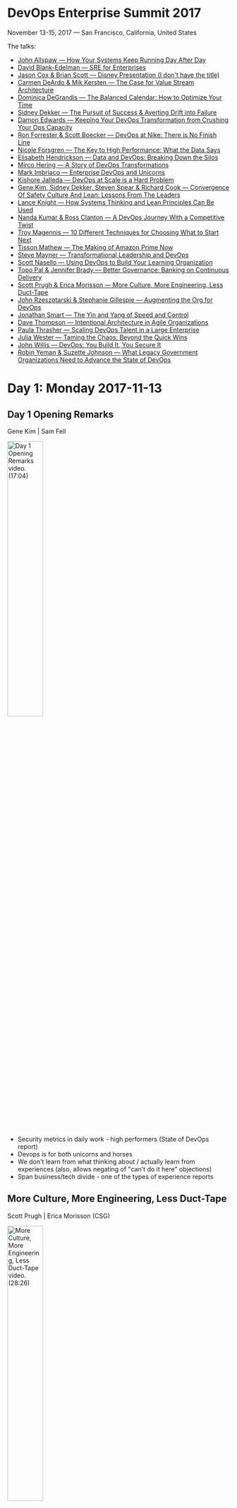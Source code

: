 # DevOps Enterprise Summit 2017

November 13-15, 2017 — San Francisco, California, United States

The talks:

* [John Allspaw — How Your Systems Keep Running Day After Day](#allspaw)
* [David Blank-Edelman — SRE for Enterprises](#blank-edelman)
* [Jason Cox & Brian Scott — Disney Presentation (I don't have the title)](#cox-scott)
* [Carmen DeArdo & Mik Kersten — The Case for Value Stream Architecture](#deardo-kersten)
* [Dominica DeGrandis — The Balanced Calendar: How to Optimize Your Time](#degrandis)
* [Sidney Dekker — The Pursuit of Success & Averting Drift into Failure](#dekker)
* [Damon Edwards — Keeping Your DevOps Transformation from Crushing Your Ops Capacity](#edwards)
* [Ron Forrester & Scott Boecker — DevOps at Nike: There is No Finish Line](#forrester-boecker)
* [Nicole Forsgren — The Key to High Performance: What the Data Says](#forsgren)
* [Elisabeth Hendrickson — Data and DevOps: Breaking Down the Silos](#hendrickson)
* [Mirco Hering — A Story of DevOps Transformations](#hering)
* [Mark Imbriaco — Enterprise DevOps and Unicorns](#imbriaco)
* [Kishore Jalleda — DevOps at Scale is a Hard Problem](#jalleda)
* [Gene Kim, Sidney Dekker, Steven Spear & Richard Cook — Convergence Of Safety Culture And Lean: Lessons From The Leaders](#kim-dekker-spear-cook)
* [Lance Knight — How Systems Thinking and Lean Principles Can Be Used](#knight)
* [Nanda Kumar & Ross Clanton — A DevOps Journey With a Competitive Twist](#kumar-clanton)
* [Troy Magennis — 10 Different Techniques for Choosing What to Start Next](#magennis)
* [Tisson Mathew — The Making of Amazon Prime Now](#mathew)
* [Steve Mayner — Transformational Leadership and DevOps](#mayner)
* [Scott Nasello — Using DevOps to Build Your Learning Organization](#nasello)
* [Topo Pal & Jennifer Brady — Better Governance: Banking on Continuous Delivery](#pal-brady)
* [Scott Prugh & Erica Morisson — More Culture, More Engineering, Less Duct-Tape](#prugh-morisson)
* [John Rzeszotarski & Stephanie Gillespie — Augmenting the Org for DevOps](#rzeszotarski-gillespie)
* [Jonathan Smart — The Yin and Yang of Speed and Control](#smart)
* [Dave Thompson — Intentional Architecture in Agile Organizations](#thompson)
* [Paula Thrasher — Scaling DevOps Talent in a Large Enterprise](#thrasher)
* [Julia Wester — Taming the Chaos: Beyond the Quick Wins](#wester)
* [John Willis — DevOps: You Build It, You Secure It](#willis)
* [Robin Yeman & Suzette Johnson — What Legacy Government Organizations Need to Advance the State of DevOps](#yeman-johnson)


# Day 1: Monday 2017-11-13

## <a name="kim-fell"></a> Day 1 Opening Remarks

Gene Kim | Sam Fell

<a href="http://www.youtube.com/watch?feature=player_embedded&v=Lb6fLm_QHQg" target="_blank">
<img
  src="http://img.youtube.com/vi/Lb6fLm_QHQg/0.jpg"
  alt="Day 1 Opening Remarks video. (17:04)"
  width="40%"
/>
</a>

* Security metrics in daily work - high performers (State of DevOps report)
* Devops is for both unicorns and horses
* We don't learn from what thinking about / actually learn from experiences (also, allows negating of "can't do it here" objections)
* Span business/tech divide - one of the types of experience reports

## <a name="prugh-morisson"></a> More Culture, More Engineering, Less Duct-Tape

Scott Prugh | Erica Morisson (CSG)

<a href="http://www.youtube.com/watch?feature=player_embedded&v=rCKONS4FTX4" target="_blank">
<img
  src="http://img.youtube.com/vi/rCKONS4FTX4/0.jpg"
  alt="More Culture, More Engineering, Less Duct-Tape video. (28:26)"
  width="40%"
/>
</a>

* Build/run teams (collapsed dev + ops teams) - working on eliminating bimodal identity
* Mode 1: Servers are destroyed in the parking lot with a sledgehammer
* Mode 2: Servers apps run safely with speed + quality
* 60% reduction in incidents by changing to build/run teams (got rid of silos - made issues visible in devs experience!)
* CSG has an HR person here - because it is about the people!
* Service owner model
  * combine dev + ops backlogs!
  * Get the investment into fixing service issues - USE IT AS A FORCING FUNCTION!
  * Decentralized change model; make systems safer for change
  * Support - tiers are an issue, switch to Major Incident Swarm model
  * Moved from "blissfully unaware" to Post-Incident Review + After Action Summary
* Metric: how much sleep I get during these changes!
* Reorganized. What does DevOps mean to CSG? - Targetd DevOps culture focus.
* Looking to learn more about culture aspects.

## <a name="rzeszotarski-gillespie"></a> Augmenting the Org for DevOps

John Rzeszotarski | Stephanie Gillespie (Key Bank)

<a href="http://www.youtube.com/watch?feature=player_embedded&v=83JVMOB86Wc" target="_blank">
<img
  src="http://img.youtube.com/vi/83JVMOB86Wc/0.jpg"
  alt="Augmenting the Org for DevOps video. (26:01)"
  width="40%"
/>
</a>

* Key Bank is the 13th largest in the US.
* Dev team - speed to market
* Sec - compliance
* Ops - reliability
* Network hops - hundreds - dependencies
* Shift from 24 to 18 months to handle largest post-2008-meltdown bank acquisition. Moved from waterfall to devops to do this.
* Moved to Kubernetes for reliability; containergeddon.
* Netflix Histerix framework for circuit breakers.
* Test automation - because it is a bottleneck (constraint in TOC terms); 20 hours --> 12 mins.
* Login was worse + confusing - social media fallout about how Key Bank screwed up.
* 10 changes in 4 business days, no impact, all during the business day.
* Confidence gap. Animosity between sides.
  * innovative change <--> control & reliability
  * advancement <--> complacency
* windows: start using keyboard
* linux: start using mouse
* metaphor of IT as air traffic control
* Grow a new talent base, **not** traditional application development
* Should automate infrequent tasks to avoid errors.
* Growing new

## <a name="nasello"></a> Using DevOps to Build Your Learning Organization

Scott Nasello (Columbia Sportswear)

<a href="http://www.youtube.com/watch?feature=player_embedded&v=77-jns8fY-M" target="_blank">
<img
  src="http://img.youtube.com/vi/77-jns8fY-M/0.jpg"
  alt="Using DevOps to Build Your Learning Organization video. (31:17)"
  width="40%"
/>
</a>

* No exec sponsor, no driver, moving from commercial off the shelf software
* Role as IT professionals is changing
* Swap primaries and alternates (owners/experts) - idea, but they weren't ready
* Can't have follow the orders + leader w/o technical knowledge. BOOM!
* Mentioned _Turn The Ship Around!_ (Marquet)
* Be / Know / Do model. Leaders must be seen as _learning_ and _going outside their comfort zone_
* From no version control (send copy of script to myself via email) to target 250 artifacts; actually over 500.
* Consistently asked for "where's your artifact?"
* Attempt to automate. Discovers divergence in practice!
* "Rockstars/builders/janitors" (citing Alice Goldfuss' Velocity conf talk)
* Chatops - sufficiently important that they threw a birthday party for their chatbot!
* Engineers solving problems in real time with partners!
* Riff on Dojo - bring the learning to the people

## <a name="mayner"></a> Transformational Leadership and DevOps

Steve Mayner

<a href="http://www.youtube.com/watch?feature=player_embedded&v=RhF-bEElKME" target="_blank">
<img
  src="http://img.youtube.com/vi/RhF-bEElKME/0.jpg"
  alt="Transformational Leadership and DevOps video. (29:35)"
  width="40%"
/>
</a>

* Organizational change is hard and prone to failure
* Survey of existing literature (lit review) as part of doctoral work
* _Leading Change_, John P. Cotter
* Culture change: 19% success
* Ability to adapt and change is a core competency
* Confusion --> frustration --> anxiety --> fear --> resistance
* More peer reviewed research on Transformational Leadership than any other theory
* Cycle: Creativity --> Growth --> Authenticity --> Vision --> (back to beginning)
  * First two involve interaction with others
  * Latter two involve leader leading themselves
* Leader needs to create _environment_ to empower others (adaptive leadership)
* Correlates with _successful_ organizational change; more influence than any change methodology (leader behaviors)
* Behaviors are learnable
* Leadership and change case study
* Transformation leadership initiative
* "First time I felt like someone actually cared if I stayed here"
* Need repeatable / scalable model of what they did

## <a name="yeman-johnson"></a> What Legacy Government Organizations Need to Advance the State of DevOps

Robin Yeman (Lockheed Martin) | Suzette Johnson (Northrop Grumman)

<a href="http://www.youtube.com/watch?feature=player_embedded&v=bd-ZbRGMcZY" target="_blank">
<img
  src="http://img.youtube.com/vi/bd-ZbRGMcZY/0.jpg"
  alt="What Legacy Government Organizations Need to Advance the State of DevOps video. (31:25)"
  width="40%"
/>
</a>

* "Felt it was more risky to keep doing things the same way than to change"
* 10 agile teams entailed integration issues. Response: Start down CI path, teast early, test often.
* "The Make-It-Work team because that was their task"
* When you tackle part of the value stream, another part becomes the bottleneck
* Growth of agile in an org means need for infra to support it
* Center of excellence - auditable procedures
* Build guidance so people don't have to reinvent
* Training - starts with engineers, but also managers - and leadership!
* If only doing at grassroots level, don't always have the authority to make necessary changes
* Make it easier to adopt, most people will adopt
* Coaches help teams get up and running
* Training includes finance as well.
* CS curriculum today looks the same as it did 25 years ago
* Agile and (separate) DevOps community of practice - book clubs - everybody is learning as we go
* Employee happiness as metric. Questioned: "but why do we care?"
* Principles: Not just about software, but across the value stream.

## <a name="degrandis"></a> The Balanced Calendar: How to Optimize Your Time

Dominica DeGrandis

<a href="http://www.youtube.com/watch?feature=player_embedded&v=UcY542gBap0" target="_blank">
<img
  src="http://img.youtube.com/vi/UcY542gBap0/0.jpg"
  alt="The Balanced Calendar video. (31:24)"
  width="40%"
/>
</a>

* Too many meetings / interruptions lead to burnout
* 30-minute jam - problem is context switching, typical of managers.
* All day cram - no room for ataptation, typical of execs - need reschedule / cancelled
* Triple booked wham - rework costs
* "Knowledge work is perishable; the longer the time, the bigger the problem"
* Maker calendar - creative people - long blocks
* Manager calendar - decision makers - managers meet with managers during prime maker hours; include unstructured time!
* Combo calendar - people who do both - reschedule to free blocks for deliverables
* Interruption busters:
  * Pomodoro - short, high focus
  * Do not disturb hours - communicate and have _regular cadence_
  * Office hours
* How to get buy in. Measure competing metrics! How fast? productive? good? predicatble?
* "It's hard to manage unplanned work"
* "What's the probability of completing this work in X days?" - percentiles
* Set _ranges_ not _dates_
* _Death By Meeting_, Lencioni
* _250 Ways to Say No_

## <a name="knight"></a> How Systems Thinking and Lean Principles Can Be Used

Lance Knight (Go2Group)

<a href="http://www.youtube.com/watch?feature=player_embedded&v=s_YDcwU2wrQ" target="_blank">
<img
  src="http://img.youtube.com/vi/s_YDcwU2wrQ/0.jpg"
  alt="How Systems Thinking and Lean Principles Can Be Used video. (27:59)"
  width="40%"
/>
</a>

* Cover top points
* Relevance? To fix the system, you need to look at flow
* work intake ---> code in production
* Implemented tools, not succeeding
* Systems thinking:
  * set of elements, inputs through phased transition --> emergence of an output
  * _not_ as system if no relationships
  * It's about feedback loops
* Lean principles:
  * Identify value
  * Map the value stream
  * etc.
* Refs: _Lean Thinking_, _The Machine That Changed The World_
* Theory of constraints:
  * This is what to fix to improve velocity
  * DevOps is _WHOLE SYSTEM_
* Claim: Value stream ignores feedback loops, need systems thinking [ed: complements kaizen, which at least partially accounts for feedback?]
* Integration hub

## <a name="edwards"></a> Keeping Your DevOps Transformation from Crushing Your Ops Capacity

Damon Edwards

<a href="http://www.youtube.com/watch?feature=player_embedded&v=lC49wy5i2K0" target="_blank">
<img
  src="http://img.youtube.com/vi/lC49wy5i2K0/0.jpg"
  alt="Keeping Your DevOps Transformation from Crushing Your Ops Capacity video. (29:33)"
  width="40%"
/>
</a>

* What happens to ops with the crunch of change?
* Unplanned work - most toxic
* Ops - only place where planned + unplanned work come together
* "Dumpster diving looking for the right docs"
* Use lean thinking to look at post-deployment process
* Empower those closes to the issue
  * push left
  * escalation is counter to this
* Silo is a **WAY OF WORKING**, **NOT** just an org structure
* Look for ticket systems; they tend to have silos on either side!
* _Principles of Product Development Flow_: If you're going to measure one thing, measure cost of delay.
* Communication across cross-functional teams just re-silos
* Service design pattern: get rid of tickets as governing day-to-day work, use only for exceptions.
* Governance: Security and compliance stays within ops, move the rest left
* Support at the edge program: 47 mins reduced to 3.5, 50% reduction in escalations
* www.rundeck.com/oaas

## <a name="thrasher"></a> Scaling DevOps Talent in a Large Enterprise

Paula Thrasher

<a href="http://www.youtube.com/watch?feature=player_embedded&v=19ylAan2uTM" target="_blank">
<img
  src="http://img.youtube.com/vi/19ylAan2uTM/0.jpg"
  alt="Scaling DevOps Talent in a Large Enterprise video. (27:48)"
  width="40%"
/>
</a>

* Government sector
* Different audiences, different skills; T-shaped skills, how to lead a DevOps team
* Does your team go through the class and _bring it home_?
* CSRA learning cohort
  * 1hr hw, 1 hr discussion per week
  * voluntary
  * scrummasters, team leads, pms - leads only
* Asked people to go deeper than what was learned in class
* Chatter group (slack) for cross-team discussion
* Repeat every quarter - 75 people for 12 weeks, _then they lead others_
* Adopting visual management system
* Want people to learn to be a devops team --> hackathon
* Cyberstorm. 1 day event; like a hackathon, red team/blue team, but for security. Keep your systems up, take their systems down.
* Training people before hiring! Partnered with universities, worked with them to modify programs to help ensure
* they were teaching transistors in comp sci, teaching C++ <-- not the highest impact skills
* created a devops degree, including systems thinking
* contrast: CS majors hired, had never used source control ;_;
* Talent pipeline - when hired, work with specific _type_ of senior
* Learn by doing - make learning as close to the job as possible
* CEO/CIO leadership recognition for obtaining new skills
* How to avoid group think and keep innovating?

## <a name="hering"></a> A Story of DevOps Transformations

Mirco Hering

<a href="http://www.youtube.com/watch?feature=player_embedded&v=iuk1RZuWz-I" target="_blank">
<img
  src="http://img.youtube.com/vi/iuk1RZuWz-I/0.jpg"
  alt="A Story of DevOps Transformations video. (30:20)"
  width="40%"
/>
</a>

* _What Got You Here Won't Get You There_
* Metamodel - transformation lifecycle
* "There is no end state. If you think there's an end state, you're dreaming."
* Still working with management principles from early 20th century
* You can't successfully measure productivity in IT.
* Issue - false assumptions: IT can be managed based on engineering/manufacturing principles.
* Wrong mental model pushes us into adding more processes, which is a problem.
* Need to bring people together up front to talk about the business problems we're trying to solve.
* Cost reduction per hour likely indcates a lack of automation on the vendor side.
* first-time resolution time / resolution time; this ration should be high
* Partner or vendor - if vendor (mental model), can't fail entails can't learn (paid $, wants results)


# Day 2: Tuesday 2017-11-14

* _Techological Revolutions and Financial Capital_
* _Disrupt or Die_

## <a name="pal-brady"></a> Better Governance: Banking on Continuous Delivery

Topo Pal | Jennifer Brady (Capital One)

<a href="http://www.youtube.com/watch?feature=player_embedded&v=Fs_uYIbxrw8" target="_blank">
<img
  src="http://img.youtube.com/vi/Fs_uYIbxrw8/0.jpg"
  alt="Better Governance video. (28:48)"
  width="40%"
/>
</a>

* Making sure _risks_ are addressed with new tech such as cloud
* eno - gender-neutral chatbot
* Hygeia, Hydrograph - open source. 25 projects / 109 devs / 12 teams.
* 5 year journey
* Mostly out-sourced --> mostly in-sourced
* Vertical silos --> product team
* JFDI - Just Do It
* No differentiated _types_ of IT engineers
* You build it, you own it
* no fear release
* safety in continuous delivery
* one comma caused a half-billion dollar error
* Not COMPLIANCE, but GOVERNANCE
* Three lines of defense
* Need to have someone who understands what the implications of the code are
* Ensure that a single developer cannot make changes to production bypassing all controls
* Clean room - adopted from _Software Delivery Clean Room_
* All product pipelines are identified and registered.
* max deploys to prod per day for a product: 30 in 2016, 50 in 2017
* Are you well managed if you're doing CD, if you're not doing CD?

## <a name="mathew"></a> The Making of Amazon Prime Now

Tisson Mathew

<a href="http://www.youtube.com/watch?feature=player_embedded&v=jiLy1aaXTA0" target="_blank">
<img
  src="http://img.youtube.com/vi/jiLy1aaXTA0/0.jpg"
  alt="The Making of Amazon Prime Now video. (32:14)"
  width="40%"
/>
</a>

* Amazon doesn't need an innovation department because all teams are innovating
* Need for an innovation department indicates an issue for the org
* Prime Now - "cloud 7-11 store"
* Team owns one or more services
* You own it - if there's a problem, your pager goes off
* No coordination between teams
* 6-9 people for any new initiative - one pizza team
* Traditional e-commerce: 1-2 days for fulfillment. Needed ~15 minutes instead.
* Limit fulfillment changes to happy path only.
* Facade - handled monitoring and exceptions.
* Worked on appropriate decoupling, creating _service compositions_ at enterprise level
* Too many fine-grained services can be a problem
* Enterprise initiatives that cut across services is a challenge for devops / microservices; how to minimize redundancy?

## <a name="cox-scott"></a> Disney Presentation (I don't have the title)

Jason Cox | Brian Scott

* Small things, small ideas, can become big
* Tech as part of DNA, but _always in service ot telling a story_
* Second only to creativity, is technology.
* How de we scale devops / digital transformation?
* I see the computer as the bicycle of the mind; amplifies our efficiency.
* Movies anywhere. Collaboration with four other studios to make them available.
* Brian's team is embedded with devs = feature design, sprints, project management, etc.
* One major version behind the major release to avoid new introduced bugs.
* Use lambda for notification - more like cron jobs.
* All in on Kubernetes, running on AWS.
* Really aggressive on deployments - usually minutes.
* _Everything_ through a pipeline (like Capitol One).
* Moving to Jenkins from GitLab.

## <a name="willis"></a> DevOps: You Build It, You Secure It

John Willis

<a href="http://www.youtube.com/watch?feature=player_embedded&v=KSJDu3cHXVI" target="_blank">
<img
  src="http://img.youtube.com/vi/KSJDu3cHXVI/0.jpg"
  alt="DevOps: You Build It, You Secure It video. (30:52)"
  width="40%"
/>
</a>

* Devops is a set of practices and patterns that turn human capital into high performance organizational capital
* "It's not about the technology, stupid!"
* Conventional wisdom: fast, cheap, good - choose two. This is wrong!
* DevOps, resilience, speed - must have all three!
* "Thank you" as first response to Andon pull, since it creates a learning opportunity
* 150 million automated tests run per day (Google 2016)
* _The Rugged Manifesto_
* Bad guys are better at collaborating than we are
* Holistic systems approach to security <-- DevSecOps
* Cannot shfit left if all the boxes are not secured
* Something that has been done: security in charge of cloud formation templates
* Don't inherit, create your own base image
* Containers as policy control
* DevOps Kaizen

## <a name="magennis"></a> 10 Different Techniques for Choosing What to Start Next

Troy Magennis

<a href="http://www.youtube.com/watch?feature=player_embedded&v=nE-16rY4yyQ" target="_blank">
<img
  src="http://img.youtube.com/vi/nE-16rY4yyQ/0.jpg"
  alt="10 Different Techniques for Choosing What to Start Next video. (29:49)"
  width="40%"
/>
</a>

* Don Reinertsen:
  * Whenever we choose to do something we also choose to not do other things.
  * Demand > available capacity
* _Constraint_ causes need to prioritize
* What's the impact of delaying? (delay cost)
* We can't quantify value --> ok, then we will work on them in alpha order (threaten to provoke actual feedback)
* bit.ly/BetterPrioritization
* Note: HIPPO is not _necessarily_ wrong, but they must have context and track record
* SAFe formula, out of the box, is terrible - but there are compensating factors in the framework. Needs education to avoid misleading.
* Note: cost of delay can change over time
* Choose prioritization technique based on impact of being wrong.

## <a name="blank-edelman"></a> SRE for Enterprises

David Blank-Edelman

<a href="http://www.youtube.com/watch?feature=player_embedded&v=SSqyUQggGDs" target="_blank">
<img
  src="http://img.youtube.com/vi/SSqyUQggGDs/0.jpg"
  alt="SRE for Enterprises video. (22:10)"
  width="40%"
/>
</a>

* What and how of SRE for enterprises?
* CRE - customer reliability engineering
* Engineer failure out of a system to achieve the desired level of reliability
* Gate launches on error budget <-- key point
* SLO - service level objectives - embed these in monitoring systems
* SRE is about virtuous and reinforcing feedback loops
* "You can't fire your way to reliable"
* Hierarchy of reliability (Mikey Dickerson)
* People / culture requirements
  * Values
  * Engineering culture (at least a bubble) + resources
  * Toil-intolerant culture
  * Ownership strucutre around products
  * Org strucutre
* No right way to build SRE teams, but there are wrong ways

## <a name="forsgren"></a> The Key to High Performance: What the Data Says

Nicole Forsgren

<a href="http://www.youtube.com/watch?feature=player_embedded&v=RBuPlMTXuFc" target="_blank">
<img
  src="http://img.youtube.com/vi/RBuPlMTXuFc/0.jpg"
  alt="The Key to High Performance video. (30:45)"
  width="40%"
/>
</a>

* SW delivery performance: throughput _and_ stability. Both are possible without tradeoffs
* Culture / automation / lean /
* Architectire matters / tech stack doesn't
* Predictive things
* (Should read something on Westrum Organizational Culture)
* Transformational leadership is most predictive model for high performance

## <a name="allspaw"></a> How Your Systems Keep Running Day After Day

John Allspaw

<a href="http://www.youtube.com/watch?feature=player_embedded&v=xA5U85LSk0M" target="_blank">
<img
  src="http://img.youtube.com/vi/xA5U85LSk0M/0.jpg"
  alt="How Your Systems Keep Running Day After Day video. (32:36)"
  width="40%"
/>
</a>

* Resilience engineering as DevOps
* Review of STELLA report above/below the line of representation
* Incidents are drivers of software design

# Day 3: Wednesday 2017-11-15

* _The Other Side of Innovation_
* Christensen, _The Innovator's Dilemma_
* Performance engine vs. dedicated [transformation] team

## <a name="dekker"></a> The Pursuit of Success & Averting Drift into Failure

Sidney Dekker

<a href="http://www.youtube.com/watch?feature=player_embedded&v=pmZ6wtOmTZU" target="_blank">
<img
  src="http://img.youtube.com/vi/pmZ6wtOmTZU/0.jpg"
  alt="The Pursuit of Success & Averting Drift into Failure video. (28:09)"
  width="40%"
/>
</a>

* As the pilot, you have the privilege of being the first person on the scene of an accident
* KPIs don't predict disaster; followed by blowup
* If you don't have kids, you have just solved a significant logistics problem in your life
* Airline reporting more incidents has lower mortality rate; inverse correlation
* Why did others go right?
* **Presence of positive capacities** is predictive; absence of negative is not
* Past success not predictive in complex systems
* Reward for speaking up is future and uncertain; reward for remaining silent is immediate and certain (and negative)
* "We need to put the armor where there are no holes, because those are the ones that don't come back."
* How does stuff get done _despite_ the constraints and obstacles?

## <a name="kumar-clanton"></a> A DevOps Journey With a Competitive Twist

Nanda Kumar | Ross Clanton (Verizon)

<a href="http://www.youtube.com/watch?feature=player_embedded&v=U5Anm7fSElU" target="_blank">
<img
  src="http://img.youtube.com/vi/U5Anm7fSElU/0.jpg"
  alt="A DevOps Journey With a Competitive Twist video. (31:52)"
  width="40%"
/>
</a>

* Scaling engineering
* Creating an intentional learning environment (dojos)
* Purpose of the dojo is _learning_ - need to slow down to do this [ed: deliberate practice?]
* Transform operating model
* v2 devopsdays

## <a name="forrester-boecker"></a> DevOps at Nike: There is No Finish Line

Ron Forrester | Scott Boecker (Nike)

<a href="http://www.youtube.com/watch?feature=player_embedded&v=ZEN-1hsbKG8" target="_blank">
<img
  src="http://img.youtube.com/vi/ZEN-1hsbKG8/0.jpg"
  alt="DevOps at Nike video. (27:39)"
  width="40%"
/>
</a>

* "If you have a body, you're an athlete"
* Out of stock after 2-3 hour wait: "Not an ideal consumer experience".
* Set of _aspirations_ include:
  * Small releases every day
  * OS-first (use _and_ publish)
* Product + engineering joint ownership
* Decentralized quality - "engineers are super fragile and emotional" (engineers now own quality)
* No people with DevOps in their title, not just a retitle of production support. This is a forcing function.
* "Opportunity to engage with a community that is formed by waiting in a queue"

## <a name="deardo-kersten"></a> The Case for Value Stream Architecture

Carmen DeArdo | Mik Kersten

<a href="http://www.youtube.com/watch?feature=player_embedded&v=HrEZM1Yg7Ck" target="_blank">
<img
  src="http://img.youtube.com/vi/HrEZM1Yg7Ck/0.jpg"
  alt="The Case for Value Stream Architecture video. (29:32)"
  width="40%"
/>
</a>

* New DevOps startup map
* Fragmented value streams via adoption of best-of-breed tools
* Value _network_
* Value stream stories

## <a name="imbriaco"></a> Enterprise DevOps and Unicorns

Mark Imbriaco

<a href="http://www.youtube.com/watch?feature=player_embedded&v=Y3_4bXolS88" target="_blank">
<img
  src="http://img.youtube.com/vi/Y3_4bXolS88/0.jpg"
  alt="Enterprise DevOps and Unicorns video. (30:29)"
  width="40%"
/>
</a>

* What problem was I trying to solve?
* Invested 2 days, still at least one more - maybe throw it away? (pivot)
* _linear_ causality doesn't really exist
* Change approval is the mind killer

## <a name="thompson"></a> Intentional Architecture in Agile Organizations

Dave Thompson

<a href="http://www.youtube.com/watch?feature=player_embedded&v=vErqqi_t2SE" target="_blank">
<img
  src="http://img.youtube.com/vi/vErqqi_t2SE/0.jpg"
  alt="Intentional Architecture in Agile Organizations video. (29:03)"
  width="40%"
/>
</a>

* SAFe and SCRUM are tools to help you get to core Agile behavior
* Emergent architecture
  * Teams make decisions locally
  * Three javascript frameworks for a single site :(
* Intentional architecture
  * Plan to manage tech debt
  * Communication; who can make decisions
  * Teams aren't always good at understanding the ramifications of their decisions
* Bottom-up architecture
  * Perf + scalability guidelines <-- part of tech introduction
  * Template for new services
  * Book club for rollout (voluntary) - one chapter per week
  * Move from 5 test frameworks to 3 (this was for a single service)
  * Architecture backlog intergrated with product backlog [note: this is a recurring theme]
  * Observability: system metrics, user metrics

## <a name="jalleda"></a> DevOps at Scale is a Hard Problem

Kishore Jalleda (Yahoo)

<a href="http://www.youtube.com/watch?feature=player_embedded&v=JTcQHaouNBg" target="_blank">
<img
  src="http://img.youtube.com/vi/JTcQHaouNBg/0.jpg"
  alt="DevOps at Scale is a Hard Problem video. (28:43)"
  width="40%"
/>
</a>

* Additional reference to "toil" as loss of hours
* Core dev teams own their own stuff
* Non-core (ops) teams build tooling
* Uptime is overrated
* Ops is moving _up_ the stack, dev is moving _down_ the stack

## <a name="wester"></a> Taming the Chaos: Beyond the Quick Wins

Julia Wester

<a href="http://www.youtube.com/watch?feature=player_embedded&v=MwSX_xx3qT8" target="_blank">
<img
  src="http://img.youtube.com/vi/MwSX_xx3qT8/0.jpg"
  alt="Taming the Chaos video. (30:05)"
  width="40%"
/>
</a>

* All change takes adjustment
* Alignment on what and when - on at least two vectors
* Broken feedback loops are a problem
* Connect the system
* DevOps (variants) are really systems thinking
* Who needs stuff from us? <-- start here to build social capital
* Who do we need things from?
* Bring people together to discuss goals, priorities to create alignment
* Look at _what_
* "Tell me how you measure and I will tell you how you behave"
* Waiting and handoff is where we lose time
* Enabling constraints (e.g. WIP limits). Example: limit by risk category
* Risk translates to _more work_ at some unknown point
* Prioritize continuous improvement
* Cadences to create habits
* We're all responsible for improvement

## <a name="kim-dekker-spear-cook"></a> Convergence Of Safety Culture And Lean: Lessons From The Leaders

Gene Kim | Sidney Dekker | Steven Spear | Richard Cook

<a href="http://www.youtube.com/watch?feature=player_embedded&v=CFMJ3V4VakA" target="_blank">
<img
  src="http://img.youtube.com/vi/CFMJ3V4VakA/0.jpg"
  alt="Convergence Of Safety Culture And Lean video. (31:06)"
  width="40%"
/>
</a>

* Key safety points for devops?
* Safety culture allows boss to hear bad news
* "Don't see people as the problem to control - they're your problem solvers"
* Leader needs to be ok wiht saying "I don't know"
* High velocity environment makes it easy to forget what we should remember / learn
* Important lean practices for devops?
* Identify ignorance and convert it into useful knowledge (Lean/Toyota)
* Mecanism to signal an inadequacy as soon as its recognized (andon)
* "system of escalating consequences"
* DevOps is (also) the practice of building a community
* Good results come from experience, and experience comes from bad results

## <a name="hendrickson"></a> Data and DevOps: Breaking Down the Silos

Elisabeth Hendrickson

<a href="http://www.youtube.com/watch?feature=player_embedded&v=oPvVA6AH78c" target="_blank">
<img
  src="http://img.youtube.com/vi/oPvVA6AH78c/0.jpg"
  alt="Data and DevOps video. (20:40)"
  width="40%"
/>
</a>

* Better testing, worse quality (paper from 2001)
* Data is still in a silo
  * DBAs - data fabric
  * Data engineers - ETL pipelines
  * Data scientists
* Open ticket to get access to data that they're supposed to use
* DevOpsing data is hard
* From a risk standpoint, losing your data is bad
* Data governance. HIPPA, etc. in addition to internal tech
* Try detecting cache not getting refreshed or split-brain cluster and alerting on them
* Take care automating things requiring human judgment - restores, etc.
* Bring _some_ data features into MVPs to build it incrementally.

## <a name="smart"></a> The Yin and Yang of Speed and Control

Jonathan Smart (Barclays)

<a href="http://www.youtube.com/watch?feature=player_embedded&v=JBQFuyKSEJs" target="_blank">
<img
  src="http://img.youtube.com/vi/JBQFuyKSEJs/0.jpg"
  alt="The Yin and Yang of Speed and Control video. (31:48)"
  width="40%"
/>
</a>

* Looking at impediments to flow across the whole organization (while sitting in IT)
* Bank. Must have control _first_, and speed _second_
* Want to scale agile? Don't. De-scale the work first.
* Focus on the outcomes.
* Don't waste time on irrelevant
* Agile transformation as a _means_, not an objective in itself
* Flow / quality / happiness / value
* Better products faster safer happier
* Productivity --> valuetivity
* Break value streams and reforge them to respond to disruption
* John Shook: easier to act your way to a new way of thinking rather than think your way to a new way of acting
* Impediments are not in the path, impediments are the path
* Lean control (do the right thing)
* Early and late engagement --> early and often engagement
* Risk stories / functional stories / non-functional stories / ...
* Hypothesis driven investment
* Obeya rooms
